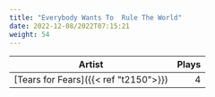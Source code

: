 ```yaml
---
title: "Everybody Wants To  Rule The World"
date: 2022-12-08/2022T07:15:21
weight: 54
---
```




 Artist | Plays 
----- | -----:
[Tears for Fears]({{< ref "t2150">}}) | 4
